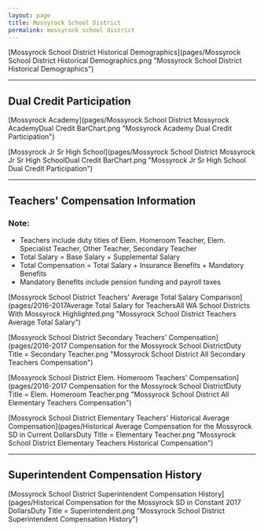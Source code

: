 ```yaml
---
layout: page
title: Mossyrock School District
permalink: mossyrock school district
---
```



[Mossyrock School District Historical Demographics](pages/Mossyrock School District Historical Demographics.png "Mossyrock School District Historical Demographics")

___

## Dual Credit Participation

[Mossyrock Academy](pages/Mossyrock School District Mossyrock AcademyDual Credit BarChart.png "Mossyrock Academy Dual Credit Participation")

[Mossyrock Jr Sr High School](pages/Mossyrock School District Mossyrock Jr Sr High SchoolDual Credit BarChart.png "Mossyrock Jr Sr High School Dual Credit Participation")


___

## Teachers' Compensation Information
### Note:
- Teachers include duty titles of Elem. Homeroom Teacher, Elem. Specialist Teacher, Other Teacher, Secondary Teacher
- Total Salary = Base Salary + Supplemental Salary
- Total Compensation = Total Salary + Insurance Benefits + Mandatory Benefits
- Mandatory Benefits include pension funding and payroll taxes

[Mossyrock School District Teachers' Average Total Salary Comparison](pages/2016-2017Average Total Salary for TeachersAll WA School Districts With Mossyrock Highlighted.png "Mossyrock School District Teachers Average Total Salary")

[Mossyrock School District Secondary Teachers' Compensation](pages/2016-2017 Compensation for the Mossyrock School DistrictDuty Title = Secondary Teacher.png "Mossyrock School District All Secondary Teachers Compensation")

[Mossyrock School District Elem. Homeroom Teachers' Compensation](pages/2016-2017 Compensation for the Mossyrock School DistrictDuty Title = Elem. Homeroom Teacher.png "Mossyrock School District All Elementary Teachers Compensation")

[Mossyrock School District Elementary Teachers' Historical Average Compensation](pages/Historical Average Compensation for the Mossyrock SD in Current DollarsDuty Title = Elementary Teacher.png "Mossyrock School District Elementary Teachers Historical Compensation")


___

## Superintendent Compensation History

[Mossyrock School District Superintendent Compensation History](pages/Historical Compensation for the Mossyrock SD in Constant 2017 DollarsDuty Title = Superintendent.png "Mossyrock School District Superintendent Compensation History")

